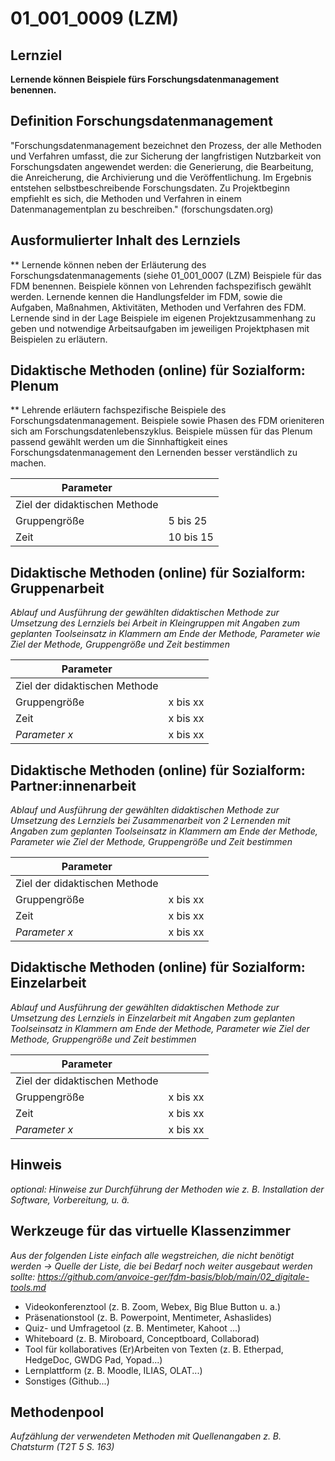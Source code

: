 <!--
author: 
email:    
version:  v1
language: DE
icon:     
link:     
comment:  OER.net FDM-Basiskurs
-->


# 01_001_0009 (LZM) 

## Lernziel
**Lernende können Beispiele fürs Forschungsdatenmanagement benennen.**

## Definition Forschungsdatenmanagement

"Forschungsdatenmanagement bezeichnet den Prozess, der alle Methoden und Verfahren umfasst, die zur Sicherung der langfristigen Nutzbarkeit von Forschungsdaten angewendet werden: die Generierung, die Bearbeitung, die Anreicherung, die Archivierung und die Veröffentlichung. Im Ergebnis entstehen selbstbeschreibende Forschungsdaten. Zu Projektbeginn empfiehlt es sich, die Methoden und Verfahren in einem Datenmanagementplan zu beschreiben." (forschungsdaten.org)

## Ausformulierter Inhalt des Lernziels 
** Lernende können neben der Erläuterung des Forschungsdatenmanagements (siehe 01_001_0007 (LZM) Beispiele für das FDM benennen. Beispiele können von Lehrenden fachspezifisch gewählt werden. Lernende kennen die Handlungsfelder im FDM, sowie die Aufgaben, Maßnahmen, Aktivitäten, Methoden und Verfahren des FDM. Lernende sind in der Lage Beispiele im eigenen Projektzusammenhang zu geben und notwendige Arbeitsaufgaben im jeweiligen Projektphasen mit Beispielen zu erläutern.

## Didaktische Methoden (online) für Sozialform: Plenum
** Lehrende erläutern fachspezifische Beispiele des Forschungsdatenmanagement. Beispiele sowie Phasen des FDM orieniteren sich am Forschungsdatenlebenszyklus. Beispiele müssen für das Plenum passend gewählt werden um die Sinnhaftigkeit eines Forschungsdatenmanagement den Lernenden besser verständlich zu machen.

| Parameter                         |          |
| -----------------------------     | -------- |
| Ziel der didaktischen Methode     |          |
| Gruppengröße                      | 5 bis 25 |
| Zeit                              | 10 bis 15 |


## Didaktische Methoden (online) für Sozialform: Gruppenarbeit
_Ablauf und Ausführung der gewählten didaktischen Methode zur Umsetzung des Lernziels bei Arbeit in Kleingruppen mit Angaben zum geplanten Toolseinsatz in Klammern am Ende der Methode, Parameter wie Ziel der Methode, Gruppengröße und Zeit bestimmen_

| Parameter                         |          |
| -----------------------------     | -------- |
| Ziel der didaktischen Methode     |          |
| Gruppengröße                      | x bis xx |
| Zeit                              | x bis xx |
| *Parameter x*                     | x bis xx |


## Didaktische Methoden (online) für Sozialform: Partner:innenarbeit
_Ablauf und Ausführung der gewählten didaktischen Methode zur Umsetzung des Lernziels bei Zusammenarbeit von 2 Lernenden mit Angaben zum geplanten Toolseinsatz in Klammern am Ende der Methode, Parameter wie Ziel der Methode, Gruppengröße und Zeit bestimmen_

| Parameter                         |          |
| -----------------------------     | -------- |
| Ziel der didaktischen Methode     |          |
| Gruppengröße                      | x bis xx |
| Zeit                              | x bis xx |
| *Parameter x*                     | x bis xx |


## Didaktische Methoden (online) für Sozialform: Einzelarbeit
_Ablauf und Ausführung der gewählten didaktischen Methode zur Umsetzung des Lernziels in Einzelarbeit mit Angaben zum geplanten Toolseinsatz in Klammern am Ende der Methode, Parameter wie Ziel der Methode, Gruppengröße und Zeit bestimmen_

| Parameter                         |          |
| -----------------------------     | -------- |
| Ziel der didaktischen Methode     |          |
| Gruppengröße                      | x bis xx |
| Zeit                              | x bis xx |
| *Parameter x*                     | x bis xx |


## Hinweis
_optional: Hinweise zur Durchführung der Methoden wie z. B. Installation der Software, Vorbereitung, u. ä._


## Werkzeuge für das virtuelle Klassenzimmer
_Aus der folgenden Liste einfach alle wegstreichen, die nicht benötigt werden ->  Quelle der Liste, die bei Bedarf noch weiter ausgebaut werden sollte: https://github.com/anvoice-ger/fdm-basis/blob/main/02_digitale-tools.md_

* Videokonferenztool (z. B. Zoom, Webex, Big Blue Button u. a.)
* Präsenationstool (z. B. Powerpoint, Mentimeter, Ashaslides)
* Quiz- und Umfragetool (z. B. Mentimeter, Kahoot ...)
* Whiteboard (z. B. Miroboard, Conceptboard, Collaborad)
* Tool für kollaboratives (Er)Arbeiten von Texten (z. B. Etherpad, HedgeDoc, GWDG Pad, Yopad...)
* Lernplattform (z. B. Moodle, ILIAS, OLAT...)
* Sonstiges (Github...)

## Methodenpool
_Aufzählung der verwendeten Methoden mit Quellenangaben z. B. Chatsturm (T2T 5 S. 163)_

